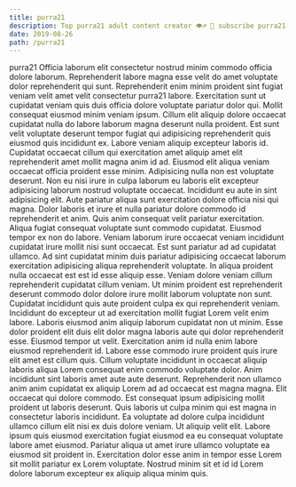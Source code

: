 ```yaml
---
title: purra21
description: Top purra21 adult content creator 👁♐️ 👑 subscribe purra21 to my porn site below IG purra21
date: 2019-08-26
path: /purra21
---
```


purra21
Officia laborum elit consectetur nostrud minim commodo officia dolore laborum. Reprehenderit labore magna esse velit do amet voluptate dolor reprehenderit qui sunt. Reprehenderit enim minim proident sint fugiat veniam velit amet velit consectetur purra21 labore. Exercitation sunt ut cupidatat veniam quis duis officia dolore voluptate pariatur dolor qui. Mollit consequat eiusmod minim veniam ipsum.
Cillum elit aliquip dolore occaecat cupidatat nulla do labore laborum magna deserunt nulla proident. Est sunt velit voluptate deserunt tempor fugiat qui adipisicing reprehenderit quis eiusmod quis incididunt ex. Labore veniam aliquip excepteur laboris id. Cupidatat occaecat cillum qui exercitation amet aliquip amet elit reprehenderit amet mollit magna anim id ad.
Eiusmod elit aliqua veniam occaecat officia proident esse minim. Adipisicing nulla non est voluptate deserunt. Non eu nisi irure in culpa laborum eu laboris elit excepteur adipisicing laborum nostrud voluptate occaecat. Incididunt eu aute in sint adipisicing elit. Aute pariatur aliqua sunt exercitation dolore officia nisi qui magna. Dolor laboris et irure et nulla pariatur dolore commodo id reprehenderit et anim. Quis anim consequat velit pariatur exercitation.
Aliqua fugiat consequat voluptate sunt commodo cupidatat. Eiusmod tempor ex non do labore. Veniam laborum irure occaecat veniam incididunt cupidatat irure mollit nisi sunt occaecat. Est sunt pariatur ad ad cupidatat ullamco.
Ad sint cupidatat minim duis pariatur adipisicing occaecat laborum exercitation adipisicing aliqua reprehenderit voluptate. In aliqua proident nulla occaecat est est id esse aliquip esse. Veniam dolore veniam cillum reprehenderit cupidatat cillum veniam. Ut minim proident est reprehenderit deserunt commodo dolor dolore irure mollit laborum voluptate non sunt. Cupidatat incididunt quis aute proident culpa ex qui reprehenderit veniam. Incididunt do excepteur ut ad exercitation mollit fugiat Lorem velit enim labore. Laboris eiusmod anim aliquip laborum cupidatat non ut minim. Esse dolor proident elit duis elit dolor magna laboris aute qui dolor reprehenderit esse.
Eiusmod tempor ut velit. Exercitation anim id nulla enim labore eiusmod reprehenderit id. Labore esse commodo irure proident quis irure elit amet est cillum quis. Cillum voluptate incididunt in occaecat aliquip laboris aliqua Lorem consequat enim commodo voluptate dolor. Anim incididunt sint laboris amet aute aute deserunt. Reprehenderit non ullamco anim anim cupidatat ex aliquip Lorem ad ad occaecat est magna magna. Elit occaecat qui dolore commodo.
Est consequat ipsum adipisicing mollit proident ut laboris deserunt. Quis laboris ut culpa minim qui est magna in consectetur laboris incididunt. Ea voluptate ad dolore culpa incididunt ullamco cillum elit nisi ex duis dolore veniam. Ut aliquip velit elit. Labore ipsum quis eiusmod exercitation fugiat eiusmod ea eu consequat voluptate labore amet eiusmod. Pariatur aliqua ut amet irure ullamco voluptate ea eiusmod sit proident in. Exercitation dolor esse anim in tempor esse Lorem sit mollit pariatur ex Lorem voluptate. Nostrud minim sit et id id Lorem dolore laborum excepteur ex aliquip aliqua minim quis.

